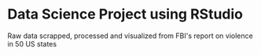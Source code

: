 # Data Science Project using RStudio
Raw data scrapped, processed and visualized from FBI's report on violence in 50 US states 
